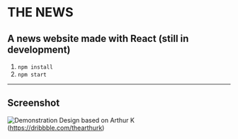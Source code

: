 # THE NEWS
A news website made with React (still in development)
---
1. `npm install`  
2. `npm start`
---
## Screenshot
![Demonstration](https://i.imgur.com/6ORj9hQ.png)
Design based on Arthur K (https://dribbble.com/thearthurk)
